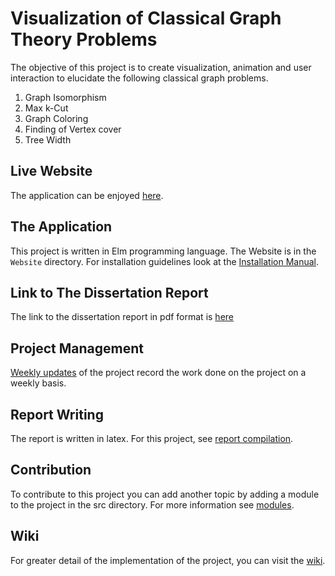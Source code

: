 # Visualization of Classical Graph Theory Problems

The objective of this project is to create visualization, animation and user
interaction to elucidate the following classical graph problems.

1. Graph Isomorphism
2. Max k-Cut
3. Graph Coloring
4. Finding of Vertex cover
5. Tree Width

## Live Website
The application can be enjoyed [here](https://visualise-graph-problems-with-me.netlify.app/).

## The Application
This project is written in Elm programming language. The Website is in the
`Website` directory. For installation guidelines look at the [Installation Manual](manual.md).

## Link to The Dissertation Report
The link to the dissertation report in pdf format is
[here](https://drive.google.com/file/d/1jjyt31b4wwEWp_ICgDDwu-_xjllWTGtH/view)

## Project Management
[Weekly updates](https://github.com/FatmaSayegh/Level4Report/wiki/weeklyNotes)
of the project record the work done on the project on a weekly basis.

## Report Writing
The report is written in latex. For this project, see [report
compilation](Documentation/latexcompile.md).

## Contribution
To contribute to this project you can add another topic by adding
a module to the project in the src directory. For more information
see [modules](Documentation/modules.md).

## Wiki
For greater detail of the implementation of the project, you
can visit the [wiki](https://github.com/FatmaSayegh/Level4Report/wiki).
